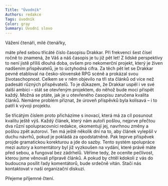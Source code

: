```yaml
---
Title: "Úvodník"
Authors: redakce
Tags: úvodník
Color: gray
Summary: Úvodní slovo
---
```

Vážení čtenáři, milé čtenářky,

máte před sebou třicáté číslo časopisu Drakkar. Při frekvenci šest čísel ročně to znamená, že Váš a náš časopis je tu již pět let! Z lidské perspektivy to není jistě příliš dlouhá doba, ovšem pro nekomerční projekt, který je živen nadšením přispěvatelů, je to úctyhodná cifra. Za těch pět let se Drakkar pevně etabloval na česko-slovenské RPG scéně a prokázal svou životaschopnost. Celkem se v něm objevilo na tři sta článků od více než padesáti různých přispěvatelů. To je důkazem, že Drakkar uspěl i ve své další ambici – stát se otevřeným projektem, do něhož bude moci přispět každý. Možná se ptáte, jak je u otevřeného časopisu zaručena kvalita článků. Nemáme problém přiznat, že úroveň příspěvků byla kolísavá – i to patří k vývoji projektu.

Se třicátým číslem proto přicházíme s inovací, která má za cíl posunout kvalitu ještě výš. Každý článek, který nám autoři pošlou, nejprve přečtou dva různí spolupracovníci redakce, okomentují jej, navrhnou změny a pošlou zpět autorovi. Ten má ještě několik dní na to, aby článek vylepšil v duchu návrhů, pokud je pokládá za opodstatněné. Pak teprve příspěvek projde gramatickou korekturou a jde do sazby. Tento systém spolupráce mezi autory a komentátory byl již vyzkoušen na vydání, které právě máte před sebou, a fungoval bez zádrhelů. Věříme tedy, že oceníte pečlivost, kterou jsme věnovali přípravě článků. A pokud by chtěl kdokoli z vás do budoucna posílit řady komentátorů, bude srdečně vítán. Stačí nás kontaktovat v naší organizační diskuzi.

Přejeme příjemné čtení.

